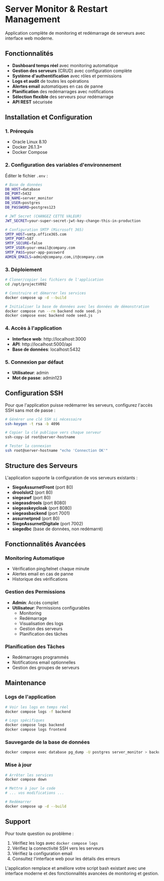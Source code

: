 # Server Monitor & Restart Management

Application complète de monitoring et redémarrage de serveurs avec interface web moderne.

## Fonctionnalités

- **Dashboard temps réel** avec monitoring automatique
- **Gestion des serveurs** (CRUD) avec configuration complète
- **Système d'authentification** avec rôles et permissions
- **Logs et audit** de toutes les opérations
- **Alertes email** automatiques en cas de panne
- **Planification** des redémarrages avec notifications
- **Sélection flexible** des serveurs pour redémarrage
- **API REST** sécurisée

## Installation et Configuration

### 1. Prérequis
- Oracle Linux 8.10
- Docker 26.1.3+
- Docker Compose

### 2. Configuration des variables d'environnement

Éditer le fichier `.env` :

```bash
# Base de données
DB_HOST=database
DB_PORT=5432
DB_NAME=server_monitor
DB_USER=postgres
DB_PASSWORD=postgres123

# JWT Secret (CHANGEZ CETTE VALEUR)
JWT_SECRET=your-super-secret-jwt-key-change-this-in-production

# Configuration SMTP (Microsoft 365)
SMTP_HOST=smtp.office365.com
SMTP_PORT=587
SMTP_SECURE=false
SMTP_USER=your-email@company.com
SMTP_PASS=your-app-password
ADMIN_EMAILS=admin@company.com,it@company.com
```

### 3. Déploiement

```bash
# Cloner/copier les fichiers de l'application
cd /opt/projectV092

# Construire et démarrer les services
docker compose up -d --build

# Initialiser la base de données avec les données de démonstration
docker compose run --rm backend node seed.js
docker compose exec backend node seed.js
```

### 4. Accès à l'application

- **Interface web**: http://localhost:3000
- **API**: http://localhost:5000/api
- **Base de données**: localhost:5432

### 5. Connexion par défaut

- **Utilisateur**: admin
- **Mot de passe**: admin123

## Configuration SSH

Pour que l'application puisse redémarrer les serveurs, configurez l'accès SSH sans mot de passe :

```bash
# Générer une clé SSH si nécessaire
ssh-keygen -t rsa -b 4096

# Copier la clé publique vers chaque serveur
ssh-copy-id root@server-hostname

# Tester la connexion
ssh root@server-hostname "echo 'Connection OK'"
```

## Structure des Serveurs

L'application supporte la configuration de vos serveurs existants :

- **SiegeAssurnetFront** (port 80)
- **droolslot2** (port 80)  
- **siegeawf** (port 80)
- **siegeasdrools** (port 8080)
- **siegeaskeycloak** (port 8080)
- **siegeasbackend** (port 7001)
- **assurnetprod** (port 80)
- **SiegeAssurnetDigitale** (port 7002)
- **siegedbc** (base de données, non redémarré)

## Fonctionnalités Avancées

### Monitoring Automatique
- Vérification ping/telnet chaque minute
- Alertes email en cas de panne
- Historique des vérifications

### Gestion des Permissions
- **Admin**: Accès complet
- **Utilisateur**: Permissions configurables
  - Monitoring
  - Redémarrage
  - Visualisation des logs
  - Gestion des serveurs
  - Planification des tâches

### Planification des Tâches
- Redémarrages programmés
- Notifications email optionnelles
- Gestion des groupes de serveurs

## Maintenance

### Logs de l'application
```bash
# Voir les logs en temps réel
docker compose logs -f backend

# Logs spécifiques
docker compose logs backend
docker compose logs frontend
```

### Sauvegarde de la base de données
```bash
docker compose exec database pg_dump -U postgres server_monitor > backup.sql
```

### Mise à jour
```bash
# Arrêter les services
docker compose down

# Mettre à jour le code
# ... vos modifications ...

# Redémarrer
docker compose up -d --build
```

## Support

Pour toute question ou problème :
1. Vérifiez les logs avec `docker compose logs`
2. Vérifiez la connectivité SSH vers les serveurs
3. Vérifiez la configuration email
4. Consultez l'interface web pour les détails des erreurs

L'application remplace et améliore votre script bash existant avec une interface moderne et des fonctionnalités avancées de monitoring et gestion.